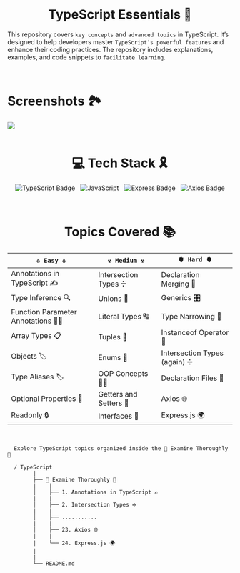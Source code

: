 
<div align="center">

# TypeScript Essentials 🚀

</div>

This repository covers `key concepts` and `advanced topics` in TypeScript. It’s designed to help developers master `TypeScript’s powerful features` and enhance their coding practices. The repository includes explanations, examples, and code snippets to `facilitate learning`.

</br>

# Screenshots 🏞️

<img src="https://github.com/user-attachments/assets/a002332a-eb94-4fab-946c-9c359d6e9030">

<br/>

<div align="center">

</br>

# 💻 Tech Stack 🎗️

![TypeScript Badge](https://img.shields.io/badge/TypeScript-3178C6?logo=typescript&logoColor=fff&style=for-the-badge) &nbsp;   ![JavaScript](https://img.shields.io/badge/javascript-%23323330.svg?style=for-the-badge&logo=javascript&logoColor=%23F7DF1E) &nbsp;   ![Express Badge](https://img.shields.io/badge/Express-000?logo=express&logoColor=fff&style=for-the-badge)  &nbsp; ![Axios Badge](https://img.shields.io/badge/Axios-5A29E4?logo=axios&logoColor=fff&style=for-the-badge)

</div>

</br>

<div align="center">

# Topics Covered 📚

| `♻️ Easy ♻️` | `☢️ Medium ☢️` | `🫀 Hard 🫀` | 
|---------------|-----------------|---------------|
| Annotations in TypeScript ✍️| Intersection Types ➗ |  Declaration Merging 🔗 |
| Type Inference 🔍|  Unions 🔄 |  Generics 🎛️ |
| Function Parameter Annotations 🧑‍💻|  Literal Types 🔠 |  Type Narrowing 🧠 |
| Array Types 📋|  Tuples 🎲 |  Instanceof Operator 🧳 |
| Objects 🏷️|  Enums 🔢 |  Intersection Types (again) ➗ |
| Type Aliases 🏷️|  OOP Concepts 🧑‍🏫 |  Declaration Files 📄 |
| Optional Properties 🧩|  Getters and Setters 🔑 | Axios 🌐 |
| Readonly 🔒|  Interfaces 📝 |  Express.js 🌍 |

</div>

</br>

      Explore TypeScript topics organized inside the 🔬 Examine Thoroughly 🧬

      / TypeScript 
            |   
            ├── 🔬 Examine Thoroughly 🧬
            |    |
            │    ├── 1. Annotations in TypeScript ✍️
            |    |
            │    ├── 2. Intersection Types ➗
            |    |
            │    ├── ...........
            |    |
            │    ├── 23. Axios 🌐
            |    |
            |    └── 24. Express.js 🌍
            |
            |   
            └── README.md
